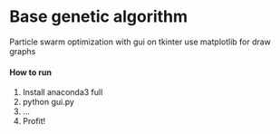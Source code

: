 # Base genetic algorithm

Particle swarm optimization with gui on tkinter use matplotlib for draw graphs

#### How to run
1. Install anaconda3 full
2. python gui.py
3. ...
4. Profit!